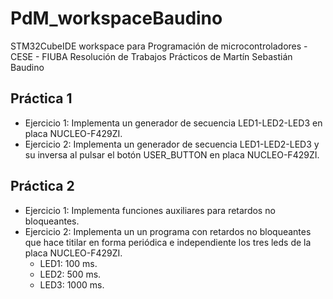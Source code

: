 # PdM_workspaceBaudino
STM32CubeIDE workspace para Programación de microcontroladores - CESE - FIUBA
Resolución de Trabajos Prácticos de Martín Sebastián Baudino

## Práctica 1
* Ejercicio 1: Implementa un generador de secuencia LED1-LED2-LED3 en placa NUCLEO-F429ZI.
* Ejercicio 2: Implementa un generador de secuencia LED1-LED2-LED3 y su inversa al pulsar el botón USER_BUTTON en placa NUCLEO-F429ZI.

## Práctica 2
* Ejercicio 1: Implementa funciones auxiliares para retardos no bloqueantes.
* Ejercicio 2: Implementa un un programa con retardos no bloqueantes que hace titilar en forma periódica e independiente los tres leds de la placa NUCLEO-F429ZI.
  * LED1: 100 ms.
  * LED2: 500 ms.
  * LED3: 1000 ms.
